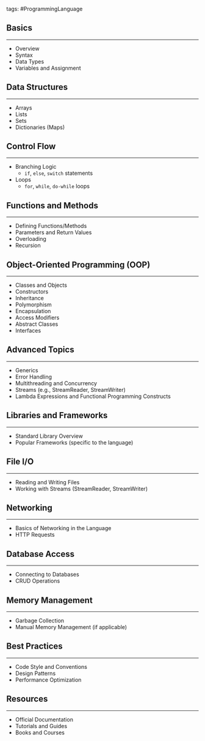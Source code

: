 tags: #ProgrammingLanguage
## Basics
---
- Overview
- Syntax
- Data Types
- Variables and Assignment

## Data Structures
---
- Arrays
- Lists
- Sets
- Dictionaries (Maps)

## Control Flow
---
- Branching Logic
    - `if`, `else`, `switch` statements
- Loops
    - `for`, `while`, `do-while` loops

## Functions and Methods
---
- Defining Functions/Methods
- Parameters and Return Values
- Overloading
- Recursion

## Object-Oriented Programming (OOP)
---
- Classes and Objects
- Constructors
- Inheritance
- Polymorphism
- Encapsulation
- Access Modifiers
- Abstract Classes
- Interfaces

## Advanced Topics
---
- Generics
- Error Handling
- Multithreading and Concurrency
- Streams (e.g., StreamReader, StreamWriter)
- Lambda Expressions and Functional Programming Constructs

## Libraries and Frameworks
---
- Standard Library Overview
- Popular Frameworks (specific to the language)

## File I/O
---
- Reading and Writing Files
- Working with Streams (StreamReader, StreamWriter)

## Networking
---
- Basics of Networking in the Language
- HTTP Requests

## Database Access
---
- Connecting to Databases
- CRUD Operations

## Memory Management
---
- Garbage Collection
- Manual Memory Management (if applicable)

## Best Practices
---
- Code Style and Conventions
- Design Patterns
- Performance Optimization

## Resources
---
- Official Documentation
- Tutorials and Guides
- Books and Courses